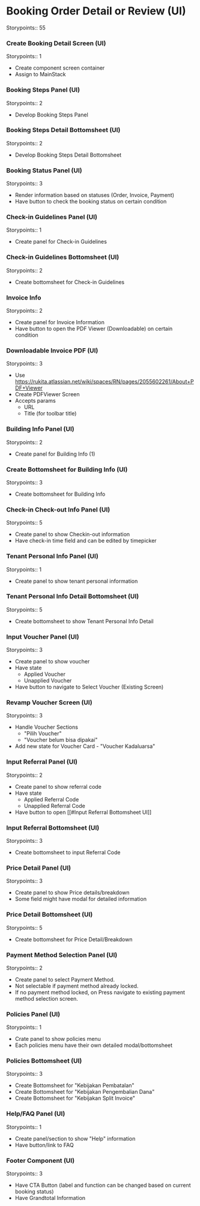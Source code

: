 # Booking Order Detail or Review (UI)

Storypoints:: 55


### Create Booking Detail Screen (UI)
Storypoints:: 1

- Create component screen container
- Assign to MainStack

### Booking Steps Panel (UI)
Storypoints:: 2

- Develop Booking Steps Panel

### Booking Steps Detail Bottomsheet (UI)
Storypoints:: 2

- Develop Booking Steps Detail Bottomsheet

### Booking Status Panel (UI)
Storypoints:: 3

- Render information based on statuses (Order, Invoice, Payment)
- Have button to check the booking status on certain condition

### Check-in Guidelines Panel (UI)
Storypoints:: 1

- Create panel for Check-in Guidelines

### Check-in Guidelines Bottomsheet (UI)
Storypoints:: 2

- Create bottomsheet for Check-in Guidelines

### Invoice Info
Storypoints:: 2

- Create panel for Invoice Information
- Have button to open the PDF Viewer (Downloadable) on certain condition

### Downloadable Invoice PDF (UI)
Storypoints:: 3

- Use https://rukita.atlassian.net/wiki/spaces/RN/pages/2055602261/About+PDF+Viewer
- Create PDFViewer Screen
- Accepts params
	- URL
	- Title (for toolbar title)

### Building Info Panel (UI)
Storypoints:: 2

- Create panel for Building Info (1)

### Create Bottomsheet for Building Info (UI)
Storypoints:: 3

- Create bottomsheet for Building Info


### Check-in Check-out Info Panel (UI)
Storypoints:: 5

- Create panel to show Checkin-out information
- Have check-in time field and can be edited by timepicker

### Tenant Personal Info Panel (UI)
Storypoints:: 1

- Create panel to show tenant personal information

### Tenant Personal Info Detail Bottomsheet (UI)
Storypoints:: 5

- Create bottomsheet to show Tenant Personal Info Detail


### Input Voucher Panel (UI)
Storypoints:: 3

- Create panel to show voucher
- Have state
	- Applied Voucher
	- Unapplied Voucher
- Have button to navigate to Select Voucher (Existing Screen)

### Revamp Voucher Screen (UI)
Storypoints:: 3

- Handle Voucher Sections
	- "Pilih Voucher"
	- "Voucher belum bisa dipakai"
- Add new state for Voucher Card - "Voucher Kadaluarsa"

### Input Referral Panel (UI)
Storypoints:: 2

- Create panel to show referral code
- Have state
	- Applied Referral Code
	- Unapplied Referral Code
- Have button to open [[#Input Referral Bottomsheet UI]]

### Input Referral Bottomsheet (UI)
Storypoints:: 3

- Create bottomsheet to input Referral Code

### Price Detail Panel (UI)
Storypoints:: 3

- Create panel to show Price details/breakdown
- Some field might have modal for detailed information

### Price Detail Bottomsheet (UI)
Storypoints:: 5

- Create bottomsheet for Price Detail/Breakdown

### Payment Method Selection Panel (UI)
Storypoints:: 2

- Create panel to select Payment Method.
- Not selectable if payment method already locked.
- If no payment method locked, on Press navigate to existing payment method selection screen.

### Policies Panel (UI)
Storypoints:: 1

- Crate panel to show policies menu
- Each policies menu have their own detailed modal/bottomsheet

### Policies Bottomsheet (UI)
Storypoints:: 3

- Create Bottomsheet for "Kebijakan Pembatalan"
- Create Bottomsheet for "Kebijakan Pengembalian Dana"
- Create Bottomsheet for "Kebijakan Split Invoice"

### Help/FAQ Panel (UI)
Storypoints:: 1

- Create panel/section to show "Help" information
- Have button/link to FAQ

### Footer Component (UI)
Storypoints:: 3

- Have CTA Button (label and function can be changed based on current booking status)
- Have Grandtotal Information